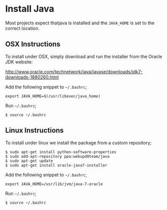 # Install Java

Most projects expect thatjava is installed and the ``JAVA_HOME`` is set to the correct location.

## OSX Instructions

To install under OSX, simply download and run the installer from the Oracle JDK website:

<http://www.oracle.com/technetwork/java/javase/downloads/jdk7-downloads-1880260.html>

Add the following snippet to `~/.bashrc`;

    export JAVA_HOME=$(/usr/libexec/java_home)

Run `~/.bashrc`;

    $ source ~/.bashrc

## Linux Instructions

To install under linux we install the package from a custom repository;

    $ sudo apt-get install python-software-properties
    $ sudo add-apt-repository ppa:webupd8team/java
    $ sudo apt-get update
    $ sudo apt-get install oracle-java7-installer

Add the following snippet to `~/.bashrc`;

    export JAVA_HOME=/usr/lib/jvm/java-7-oracle

Run `~/.bashrc`;

    $ source ~/.bashrc
